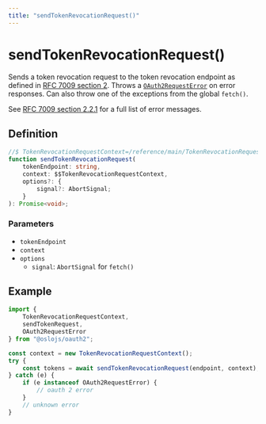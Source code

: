 ```yaml
---
title: "sendTokenRevocationRequest()"
---
```


# sendTokenRevocationRequest()

Sends a token revocation request to the token revocation endpoint as defined in [RFC 7009 section 2](https://datatracker.ietf.org/doc/html/rfc7009#section-2). Throws a [`OAuth2RequestError`](/reference/main/OAuth2RequestError) on error responses. Can also throw one of the exceptions from the global `fetch()`.

See [RFC 7009 section 2.2.1](https://datatracker.ietf.org/doc/html/rfc7009#section-2.2.1) for a full list of error messages.

## Definition

```ts
//$ TokenRevocationRequestContext=/reference/main/TokenRevocationRequestContext
function sendTokenRevocationRequest(
	tokenEndpoint: string,
	context: $$TokenRevocationRequestContext,
	options?: {
		signal?: AbortSignal;
	}
): Promise<void>;
```

### Parameters

- `tokenEndpoint`
- `context`
- `options`
  - `signal`: `AbortSignal` for `fetch()`

## Example

```ts
import {
	TokenRevocationRequestContext,
	sendTokenRequest,
	OAuth2RequestError
} from "@oslojs/oauth2";

const context = new TokenRevocationRequestContext();
try {
	const tokens = await sendTokenRevocationRequest(endpoint, context);
} catch (e) {
	if (e instanceof OAuth2RequestError) {
		// oauth 2 error
	}
	// unknown error
}
```

